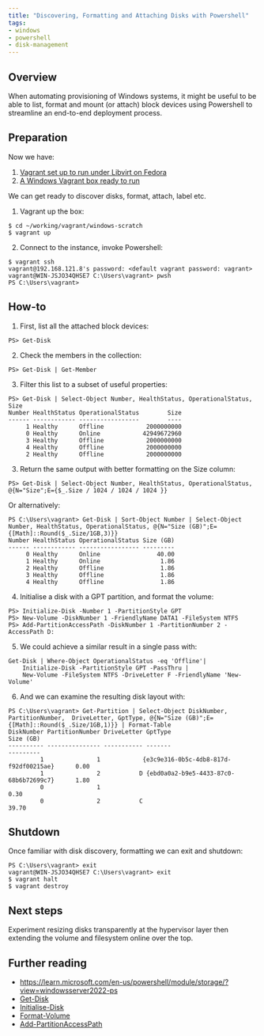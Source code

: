 ```yaml
---
title: "Discovering, Formatting and Attaching Disks with Powershell"
tags:
- windows
- powershell
- disk-management
---
```


## Overview
When automating provisioning of Windows systems, it might be useful to be able to list, format and mount (or attach) block devices using Powershell to streamline an end-to-end deployment process.

## Preparation
Now we have:
1. [Vagrant set up to run under Libvirt on Fedora](https://wmcdonald404.github.io/github-pages/2024/03/20/linux-vagrant-libvirt-on-fedora.html)
2. [A Windows Vagrant box ready to run](https://wmcdonald404.github.io/github-pages/2024/03/22/linux-vagrant-windows-boxes.html)

We can get ready to discover disks, format, attach, label etc.

1. Vagrant up the box:
```
$ cd ~/working/vagrant/windows-scratch
$ vagrant up
```

2. Connect to the instance, invoke Powershell:
```
$ vagrant ssh
vagrant@192.168.121.8's password: <default vagrant password: vagrant>
vagrant@WIN-JSJO34QHSE7 C:\Users\vagrant> pwsh
PS C:\Users\vagrant> 
```

## How-to

1. First, list all the attached block devices:
```
PS> Get-Disk
```

2. Check the members in the collection:
```
PS> Get-Disk | Get-Member
```

3. Filter this list to a subset of useful properties:
```
PS> Get-Disk | Select-Object Number, HealthStatus, OperationalStatus, Size
Number HealthStatus OperationalStatus        Size
------ ------------ -----------------        ----
     1 Healthy      Offline            2000000000
     0 Healthy      Online            42949672960
     3 Healthy      Offline            2000000000
     4 Healthy      Offline            2000000000
     2 Healthy      Offline            2000000000
```

3. Return the same output with better formatting on the Size column:
```
PS> Get-Disk | Select-Object Number, HealthStatus, OperationalStatus, @{N="Size";E={$_.Size / 1024 / 1024 / 1024 }}
```
Or alternatively:
```
PS C:\Users\vagrant> Get-Disk | Sort-Object Number | Select-Object Number, HealthStatus, OperationalStatus, @{N="Size (GB)";E={[Math]::Round($_.Size/1GB,3)}}
Number HealthStatus OperationalStatus Size (GB)
------ ------------ ----------------- ---------
     0 Healthy      Online                40.00
     1 Healthy      Online                 1.86
     2 Healthy      Offline                1.86
     3 Healthy      Offline                1.86
     4 Healthy      Offline                1.86
```

4. Initialise a disk with a GPT partition, and format the volume:
```
PS> Initialize-Disk -Number 1 -PartitionStyle GPT
PS> New-Volume -DiskNumber 1 -FriendlyName DATA1 -FileSystem NTFS
PS> Add-PartitionAccessPath -DiskNumber 1 -PartitionNumber 2 -AccessPath D:
```

5. We could achieve a similar result in a single pass with:
```
Get-Disk | Where-Object OperationalStatus -eq 'Offline'|
    Initialize-Disk -PartitionStyle GPT -PassThru |
    New-Volume -FileSystem NTFS -DriveLetter F -FriendlyName 'New-Volume'
```

6. And we can examine the resulting disk layout with:
```
PS C:\Users\vagrant> Get-Partition | Select-Object DiskNumber, PartitionNumber,  DriveLetter, GptType, @{N="Size (GB)";E={[Math]::Round($_.Size/1GB,1)}} | Format-Table         
DiskNumber PartitionNumber DriveLetter GptType                                Size (GB)
---------- --------------- ----------- -------                                ---------
         1               1            {e3c9e316-0b5c-4db8-817d-f92df00215ae}      0.00
         1               2           D {ebd0a0a2-b9e5-4433-87c0-68b6b72699c7}      1.80
         0               1                                                        0.30
         0               2           C                                            39.70
```

## Shutdown
Once familiar with disk discovery, formatting we can exit and shutdown:

```
PS C:\Users\vagrant> exit
vagrant@WIN-JSJO34QHSE7 C:\Users\vagrant> exit
$ vagrant halt
$ vagrant destroy
```

## Next steps
Experiment resizing disks transparently at the hypervisor layer then extending the volume and filesystem online over the top.

## Further reading
- https://learn.microsoft.com/en-us/powershell/module/storage/?view=windowsserver2022-ps
- [Get-Disk](https://learn.microsoft.com/en-us/powershell/module/storage/get-disk?view=windowsserver2022-ps) 
- [Initialise-Disk](https://learn.microsoft.com/en-us/powershell/module/storage/initialize-disk?view=windowsserver2022-ps)
- [Format-Volume](https://learn.microsoft.com/en-us/powershell/module/storage/format-volume?view=windowsserver2022-ps)
- [Add-PartitionAccessPath](https://learn.microsoft.com/en-us/powershell/module/storage/add-partitionaccesspath?view=windowsserver2022-ps)
